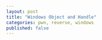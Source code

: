 ```yaml
---
layout: post
title: "Windows Object and Handle"
categories: pwn, reverse, windows
published: false
---
```

